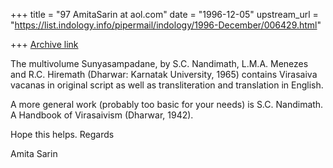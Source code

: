 +++
title = "97 AmitaSarin at aol.com"
date = "1996-12-05"
upstream_url = "https://list.indology.info/pipermail/indology/1996-December/006429.html"

+++
[Archive link](https://list.indology.info/pipermail/indology/1996-December/006429.html)


The multivolume Sunyasampadane, by S.C. Nandimath, L.M.A. Menezes and R.C.
Hiremath (Dharwar: Karnatak University, 1965) contains Virasaiva vacanas in
original script as well as transliteration and translation in English.

A more general work (probably too basic for your needs) is S.C. Nandimath.  A
Handbook of Virasaivism (Dharwar, 1942).

Hope this helps.  Regards

Amita Sarin




